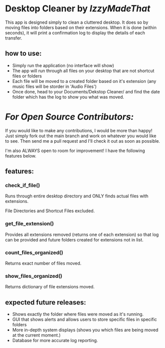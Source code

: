 # Desktop Cleaner by _IzzyMadeThat_

This app is designed simply to clean a cluttered desktop. It does so by moving
files into folders based on their extensions. When it is done (within seconds),
it will print a confirmation log to display the details of each transfer.

## how to use:

- Simply run the application (no interface will show)
- The app will run through all files on your desktop that are not shortcut files or folders
- Each file will be moved to a created folder based on it's extension (any music files will be storder in 'Audio Files')
- Once done, head to your Documents/Dekstop Cleaner/ and find the date folder which has the log to show you what was moved.

# _For Open Source Contributors:_

If you would like to make any contributions, I would be more than happy! Just simply fork out the main branch and work on whatever you would like to see. Then send me a pull request and I'll check it out as soon as possible.

I'm also ALWAYS open to room for improvement! I have the following features below.

## features:

### check_if_file()

Runs through entire desktop directory and ONLY finds actual files with extensions.

File Directories and Shortcut Files excluded.

### get_file_extension()

Provides all extensions removed (returns one of each extension) so that
log can be provided and future folders created for extensions not in list.

### count_files_organized()

Returns exact number of files moved.

### show_files_organized()

Returns dictionary of file extensions moved.

## expected future releases:

- Shows exactly the folder where files were moved as it's running.
- GUI that shows alerts and allows users to store specific files in specific folders
- More in-depth system displays (shows you which files are being moved at the current moment.)
- Database for more accurate log reporting.
